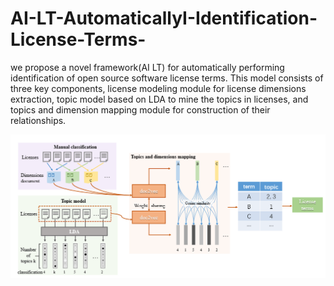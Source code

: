# AI-LT-AutomaticallyI-Identification-License-Terms-
we propose a novel framework(AI LT) for automatically performing identification of open source software license terms. This model consists of three key components, license modeling module for license dimensions extraction, topic model based on LDA to mine the topics in licenses, and topics and dimension mapping module for construction of their relationships.

 ![image](https://github.com/TheBigCock/AI-LT-AutomaticallyI-Identification-License-Terms-/blob/main/framework.png)
